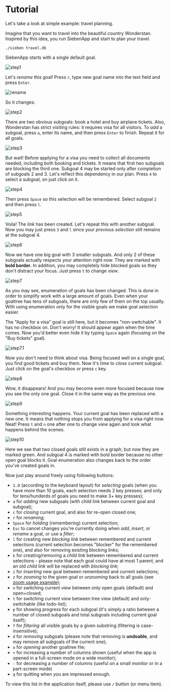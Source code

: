 # Tutorial

Let's take a look at simple example: travel planning.

Imagine that you want to travel into the beautiful country Wonderstan. Inspired by this idea, you run SiebenApp and start to plan your travel.

    ./sieben travel.db

SiebenApp starts with a single default goal.

![step1](doc/example1.png)

Let's _rename_ this goal! Press `r`, type new goal name into the text field and press `Enter`.

![rename](doc/example1.1.png)

So it changes:

![step2](doc/example2.png)

There are two obvious subgoals: book a hotel and buy airplane tickets. Also, Wonderstan has strict visiting rules: it requires visa for all visitors. To _add_ a subgoal, press `a`, enter its name, and then press `Enter` to finish. Repeat it for all goals.

![step3](doc/example3.png)

But wait! Before applying for a visa you need to collect all documents needed, including both booking and tickets. It means that first two subgoals are blocking the third one. Subgoal 4 may be started only after completion of subgoals 2 and 3. Let's reflect this dependency in our plan. Press `4` to select a subgoal, on just click on it.

![step4](doc/example4.png)

Then press `Space` so this selection will be remembered. Select subgoal `2` and then press `l`.

![step5](doc/example5.png)

Voila! The _link_ has been created. Let's repeat this with another subgoal. Now you may just press `3` and `l` since your _previous selection_ still remains at the subgoal 4.

![step6](doc/example6.png)

Now we have one big goal with 3 smaller subgoals. And only 2 of these subgoals actually respects your attention right now. They are marked with **bold border**. In addition, you may completely hide blocked goals so they don't distract your focus. Just press `t` to change _view_.

![step7](doc/example7.png)

As you may see, enumeration of goals has been changed. This is done in order to simplify work with a large amount of goals. Even when your goaltree has tens of subgoals, there are only few of them on the top usually. With using enumeration only for the visible goals we make goal selection easier.

The "Apply for a visa" goal is still here, but it becomes "non-switchable". It has no checkbox on. Don't worry! It should appear again when the time comes. Now you'd better even hide it by typing `Space` again (focusing on the "Buy tickets" goal).

![step7.1](doc/example7.1.png)

Now you don't need to think about visa. Being focused well on a single goal, you find good tickets and buy them. Now it's time to _close_ current subgoal. Just click on the goal's checkbox or press `c` key.

![step8](doc/example8.png)

Wow, it disappears! And you may become even more focused because now you see the only one goal. Close it in the same way as the previous one.

![step9](doc/example9.png)

Something interesting happens. Your current goal has been replaced with a new one. It means that nothing stops you from applying for a visa right now. Neat! Press `t` and `n` one after one to change _view_ again and look what happens behind the scenes.

![step10](doc/example10.png)

Here we see that two closed goals still exists in a graph, but now they are marked green. And subgoal 4 is marked with bold border because no other open goal blocks it. Goal enumeration also changes back to the order you've created goals in.

Now just play around freely using following buttons:

 * `1`..`0` (according to the keyboard layout) for _selecting_ goals (when you have more than 10 goals, each selection needs 2 key presses; and only for tens/hunderds of goals you need to make 3+ key presses);
 * `a` for _adding_ new subgoals (with _child link_ between current goal and subgoal);
 * `c` for _closing_ current goal, and also for re-open closed one;
 * `r` for _renaming_;
 * `Space` for _holding_ (remembering) current selection;
 * `Esc` to cancel changes you're currently doing when _add_, _insert_, or _rename_ a goal, or use a _filter_;
 * `l` for creating new _blocking link_ between remembered and current selections (current selection becomes "blocker" for the remembered one), and also for removing existing blocking links;
 * `k` for creating/removing a _child link_ between remembered and current selections - please note that each goal could have at most 1 parent, and an old _child link_ will be replaced with _blocking link_;
 * `i` for _inserting_ new goal between remembered and current selections;
 * `z` for _zooming_ to the given goal or _unzooming_ back to all goals (see [zoom usage example](/doc/examples/zoom.md));
 * `n` for switching current _view_ between only open goals (default) and open+closed;
 * `t` for switching current _view_ between tree view (default) and only-switchable (like todo-list);
 * `p` for showing progress for each subgoal (it's simply a ratio between a number of closed subgoals and total subgoals including current goal itself);
 * `f` for _filtering_ all visible goals by a given substring (filtering is case-insensitive);
 * `d` for _removing_ subgoals (please note that removing is **undoable**, and may remove all subgoals of the current one);
 * `o` for _opening_ another goaltree file;
 * `+` for increasing a number of columns shown (useful when the app is opened in a full-screen mode on a wide monitor);
 * `-` for decreasing a number of columns (useful on a small monitor or in a part-screen mode)
 * `q` for quitting when you are impressed enough.

To view this list in the application itself, please use `/` button (or menu item).
